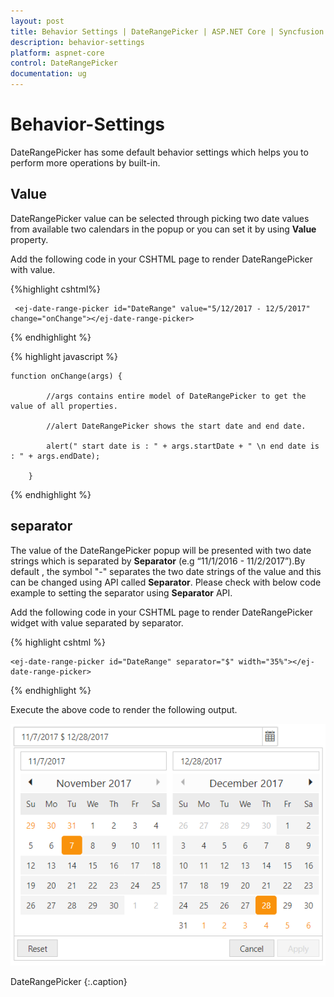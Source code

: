 ```yaml
---
layout: post
title: Behavior Settings | DateRangePicker | ASP.NET Core | Syncfusion
description: behavior-settings
platform: aspnet-core
control: DateRangePicker
documentation: ug
---
```


# Behavior-Settings

DateRangePicker has some default behavior settings which helps you to perform more operations by built-in.

## Value

DateRangePicker value can be selected through picking two date values from available two calendars in the popup or you can set it by using **Value** property.

Add the following code in your CSHTML page to render DateRangePicker with value.

{%highlight cshtml%}

     <ej-date-range-picker id="DateRange" value="5/12/2017 - 12/5/2017" change="onChange"></ej-date-range-picker>

{% endhighlight %} 

{% highlight javascript %}

    function onChange(args) {

            //args contains entire model of DateRangePicker to get the value of all properties.

            //alert DateRangePicker shows the start date and end date.

            alert(" start date is : " + args.startDate + " \n end date is : " + args.endDate);

        }
{% endhighlight %} 


## separator

The value of the DateRangePicker popup will be presented with two date strings which is separated by **Separator** (e.g “11/1/2016 - 11/2/2017”).By default , the symbol "-" separates the two date strings of the value and this can be changed using API called **Separator**. Please check with below code example to setting the separator using **Separator** API.

Add the following code in your CSHTML page to render DateRangePicker widget with value separated by separator.

{% highlight cshtml %}

    <ej-date-range-picker id="DateRange" separator="$" width="35%"></ej-date-range-picker>

{% endhighlight %} 

Execute the above code to render the following output.
  
![](behavior_settings/seperator.png)
    
DateRangePicker
{:.caption}